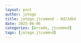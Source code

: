 ```yaml
---
layout: post
author: jotego
title: jotego.jtcommnd - 0d22db4
date: 2025-06-06
categories: [Arcade, jtcommnd]
tags: [jotego.jtcommnd]
---
```


